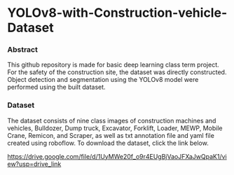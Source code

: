 # YOLOv8-with-Construction-vehicle-Dataset

### Abstract
This github repository is made for basic deep learning class term project. For the safety of the construction site, the dataset was directly constructed. Object detection and segmentation using the YOLOv8 model were performed using the built dataset.

### Dataset
The dataset consists of nine class images of construction machines and vehicles, Bulldozer, Dump truck, Excavator, Forklift, Loader, MEWP, Mobile Crane, Remicon, and Scraper, as well as txt annotation file and yaml file created using roboflow. To download the dataset, click the link below.

https://drive.google.com/file/d/1UyMWe20f_o9r4EUgBjVaoJFXaJwQpaK1/view?usp=drive_link
